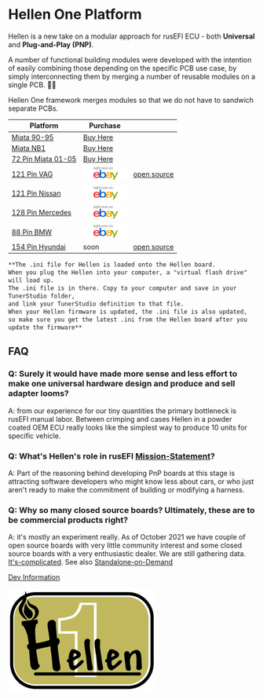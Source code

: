 # Hellen One Platform

Hellen is a new take on a modular approach for rusEFI ECU - both **Universal** and **Plug-and-Play (PNP)**.

A number of functional building modules were developed with the intention of easily combining those depending on the specific PCB use case, by simply interconnecting them by merging a number of reusable modules on a single PCB. 🤜🤛

Hellen One framework merges modules so that we do not have to sandwich separate PCBs.

|Platform|Purchase| |
|--------|--------|--|
|[Miata 90-95](Hellen64-Miata-NA6-94)|[Buy Here](https://www.beermoneymotorsports.com/)|
|[Miata NB1](Hellen-NB1)|[Buy Here](https://www.beermoneymotorsports.com/)|
|[72 Pin Miata 01-05](Hellen-NB2)|[Buy Here](https://www.beermoneymotorsports.com/)|
|[121 Pin VAG](Hellen121VAG)|[![Image](Images/ebay_gen_button.gif)](https://www.ebay.com/itm/334048095704)|[open source](https://github.com/rusefi/hellen121vag)|
|[121 Pin Nissan](Hellen-121-Nissan)|[![Image](Images/ebay_gen_button.gif)](https://www.ebay.com/itm/334061645783)|
|[128 Pin Mercedes](Hellen-128-Mercedes)|[![Image](Images/ebay_gen_button.gif)](https://www.ebay.com/itm/334094173341)|
|[88 Pin BMW](Hellen-88-BMW)|[![Image](Images/ebay_gen_button.gif)](https://www.ebay.com/itm/334235601464)|
|[154 Pin Hyundai](Hellen-154-Hyundai)|soon|[open source](https://github.com/rusefi/hellen154hyundai)|

    **The .ini file for Hellen is loaded onto the Hellen board. 
    When you plug the Hellen into your computer, a "virtual flash drive" will load up. 
    The .ini file is in there. Copy to your computer and save in your TunerStudio folder, 
    and link your TunerStudio definition to that file. 
    When your Hellen firmware is updated, the .ini file is also updated, 
    so make sure you get the latest .ini from the Hellen board after you update the firmware**

## FAQ

### Q: Surely it would have made more sense and less effort to make one universal hardware design and produce and sell adapter looms?

A: from our experience for our tiny quantities the primary bottleneck is rusEFI manual labor. Between crimping and cases Hellen in a powder coated OEM ECU really looks like the simplest way to produce 10 units for specific vehicle.

### Q: What's Hellen's role in rusEFI [Mission-Statement](Mission-Statement)?

A: Part of the reasoning behind developing PnP boards at this stage is attracting software developers who might know less about cars, or who just aren't ready to make the commitment of building or modifying a harness.

### Q: Why so many closed source boards? Ultimately, these are to be commercial products right?

A: it's mostly an experiment really. As of October 2021 we have couple of open source boards with very little community interest and some closed source boards with a very enthusiastic dealer. We are still gathering data. [It's-complicated](It's-complicated). See also [Standalone-on-Demand](Standalone-on-Demand)

[Dev Information](https://github.com/andreika-git/hellen-one/wiki)

![x](Hardware/Hellen/hellen-one-logo-300.jpg)
